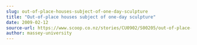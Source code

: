 ```yaml
---
slug: out-of-place-houses-subject-of-one-day-sculpture
title: "Out-of-place houses subject of one-day sculpture"
date: 2009-02-12
source-url: https://www.scoop.co.nz/stories/CU0902/S00205/out-of-place-houses-subject-of-one-day-sculpture.htm
author: massey-university
---
```

